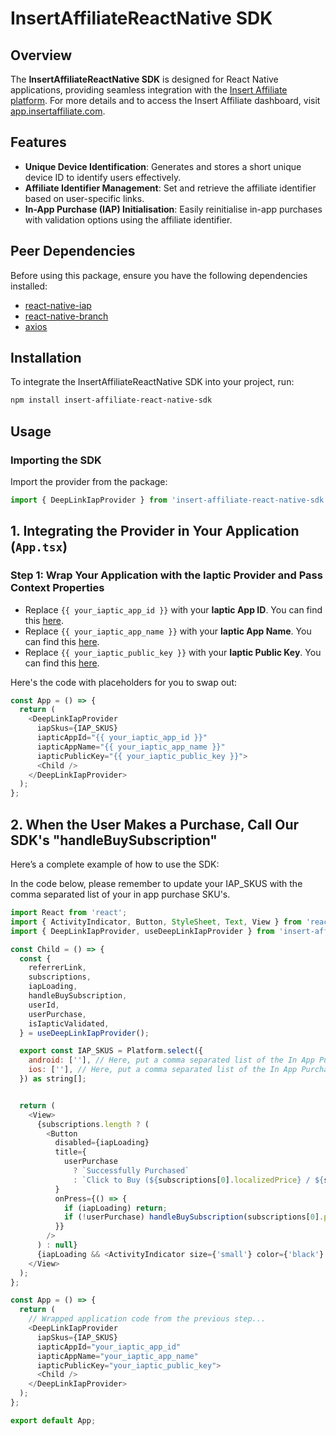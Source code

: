 # InsertAffiliateReactNative SDK

## Overview

The **InsertAffiliateReactNative SDK** is designed for React Native applications, providing seamless integration with the [Insert Affiliate platform](https://insertaffiliate.com). For more details and to access the Insert Affiliate dashboard, visit [app.insertaffiliate.com](https://app.insertaffiliate.com).

## Features

- **Unique Device Identification**: Generates and stores a short unique device ID to identify users effectively.
- **Affiliate Identifier Management**: Set and retrieve the affiliate identifier based on user-specific links.
- **In-App Purchase (IAP) Initialisation**: Easily reinitialise in-app purchases with validation options using the affiliate identifier.

## Peer Dependencies

Before using this package, ensure you have the following dependencies installed:

- [react-native-iap](https://www.npmjs.com/package/react-native-iap)
- [react-native-branch](https://www.npmjs.com/package/react-native-branch)
- [axios](https://www.npmjs.com/package/axios)

## Installation

To integrate the InsertAffiliateReactNative SDK into your project, run:

```bash
npm install insert-affiliate-react-native-sdk
```

## Usage
### Importing the SDK
Import the provider from the package:


```javascript
import { DeepLinkIapProvider } from 'insert-affiliate-react-native-sdk';
```

## 1. Integrating the Provider in Your Application (`App.tsx`)
### Step 1: Wrap Your Application with the Iaptic Provider and Pass Context Properties

- Replace `{{ your_iaptic_app_id }}` with your **Iaptic App ID**. You can find this [here](https://www.iaptic.com/account).
- Replace `{{ your_iaptic_app_name }}` with your **Iaptic App Name**. You can find this [here](https://www.iaptic.com/account).
- Replace `{{ your_iaptic_public_key }}` with your **Iaptic Public Key**. You can find this [here](https://www.iaptic.com/settings).

Here's the code with placeholders for you to swap out:

```javascript
const App = () => {
  return (
    <DeepLinkIapProvider
      iapSkus={IAP_SKUS}
      iapticAppId="{{ your_iaptic_app_id }}"
      iapticAppName="{{ your_iaptic_app_name }}"
      iapticPublicKey="{{ your_iaptic_public_key }}">
      <Child />
    </DeepLinkIapProvider>
  );
};
```

## 2. When the User Makes a Purchase, Call Our SDK's "handleBuySubscription"
Here’s a complete example of how to use the SDK:

In the code below, please remember to update your IAP_SKUS with the comma separated list of your in app purchase SKU's.

```javascript
import React from 'react';
import { ActivityIndicator, Button, StyleSheet, Text, View } from 'react-native';
import { DeepLinkIapProvider, useDeepLinkIapProvider } from 'insert-affiliate-react-native-sdk';

const Child = () => {
  const {
    referrerLink,
    subscriptions,
    iapLoading,
    handleBuySubscription,
    userId,
    userPurchase,
    isIapticValidated,
  } = useDeepLinkIapProvider();

  export const IAP_SKUS = Platform.select({
    android: [''], // Here, put a comma separated list of the In App Purchase SKU's
    ios: [''], // Here, put a comma separated list of the In App Purchase SKU's
  }) as string[];


  return (
    <View>
      {subscriptions.length ? (
        <Button
          disabled={iapLoading}
          title={
            userPurchase
              ? `Successfully Purchased`
              : `Click to Buy (${subscriptions[0].localizedPrice} / ${subscriptions[0].subscriptionPeriodUnitIOS})`
          }
          onPress={() => {
            if (iapLoading) return;
            if (!userPurchase) handleBuySubscription(subscriptions[0].productId); //
          }}
        />
      ) : null}
      {iapLoading && <ActivityIndicator size={'small'} color={'black'} />}
    </View>
  );
};

const App = () => {
  return (
    // Wrapped application code from the previous step...
    <DeepLinkIapProvider
      iapSkus={IAP_SKUS}
      iapticAppId="your_iaptic_app_id"
      iapticAppName="your_iaptic_app_name"
      iapticPublicKey="your_iaptic_public_key">
      <Child />
    </DeepLinkIapProvider>
  );
};

export default App;
```

